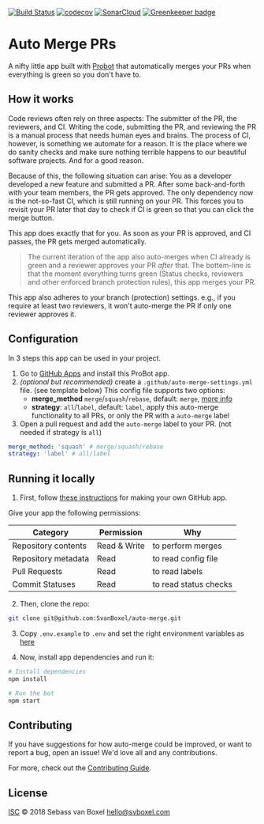 [![Build Status](https://travis-ci.com/SvanBoxel/auto-merge.svg?branch=master)](https://travis-ci.com/SvanBoxel/auto-merge)
[![codecov](https://codecov.io/gh/SvanBoxel/auto-merge/branch/master/graph/badge.svg)](https://codecov.io/gh/SvanBoxel/auto-merge)
[![SonarCloud](https://sonarcloud.io/api/project_badges/measure?project=SvanBoxel_auto-merge&metric=alert_status)](https://sonarcloud.io/dashboard?id=SvanBoxel_auto-merge) [![Greenkeeper badge](https://badges.greenkeeper.io/SvanBoxel/auto-merge.svg)](https://greenkeeper.io/)

# Auto Merge PRs
A nifty little app built with [Probot](https://probot.github.io) that automatically merges your PRs when everything is green so you don't have to. 

## How it works
Code reviews often rely on three aspects: The submitter of the PR, the reviewers, and CI. Writing the code, submitting the PR, and reviewing the PR is a manual process that needs human eyes and brains. The process of CI, however, is something we automate for a reason. It is the place where we do sanity checks and make sure nothing terrible happens to our beautiful software projects. And for a good reason.  

Because of this, the following situation can arise: You as a developer developed a new feature and submitted a PR. After some back-and-forth with your team members, the PR gets approved. The only dependency now is the not-so-fast CI, which is still running on your PR. This forces you to revisit your PR later that day to check if CI is green so that you can click the merge button. 

This app does exactly that for you. As soon as your PR is approved, and CI passes, the PR gets merged automatically.

> The current iteration of the app also auto-merges when CI already is green and a reviewer approves your PR _after_ that. The bottem-line is that the moment everything turns green (Status checks, reviewers and other enforced branch protection rules), this app merges your PR. 

This app also adheres to your branch (protection) settings. e.g., if you require at least two reviewers, it won't auto-merge the PR if only one reviewer approves it.

## Configuration
In 3 steps this app can be used in your project.

1. Go to [GitHub Apps](https://github.com/apps/auto-merge) and install this ProBot app.
2. _(optional but recommended)_ create a `.github/auto-merge-settings.yml` file. (see template below) This config file supports two options:
    - **merge_method** 
    `merge`/`squash`/`rebase`, default: `merge`, [more info](https://help.github.com/articles/about-merge-methods-on-github/)
    - **strategy**: `all`/`label`, default: `label`, apply this auto-merge functionality to all PRs, or only the PR with a `auto-merge` label
3. Open a pull request and add the `auto-merge` label to your PR. (not needed if strategy is `all`)

```YAML
merge_method: 'squash' # merge/squash/rebase
strategy: 'label' # all/label
```

## Running it locally
1. First, follow [these instructions](https://probot.github.io/docs/development/#configure-a-github-app) for making your own GitHub app.

Give your app the following permissions:

| Category            | Permission   | Why                   |
|---------------------|--------------|-----------------------|
| Repository contents | Read & Write | to perform merges     |
| Repository metadata | Read         | to read config file   |
| Pull Requests       | Read         | to read labels        |
| Commit Statuses     | Read         | to read status checks |

2. Then, clone the repo:
```sh
git clone git@github.com:SvanBoxel/auto-merge.git
```

3. Copy `.env.example` to `.env` and set the right environment variables as [here](https://probot.github.io/docs/development/#configure-a-github-app) 

4. Now, install app dependencies and run it:

```sh
# Install dependencies
npm install

# Run the bot
npm start
```

## Contributing

If you have suggestions for how auto-merge could be improved, or want to report a bug, open an issue! We'd love all and any contributions.

For more, check out the [Contributing Guide](CONTRIBUTING.md).

## License

[ISC](LICENSE) © 2018 Sebass van Boxel <hello@svboxel.com>
